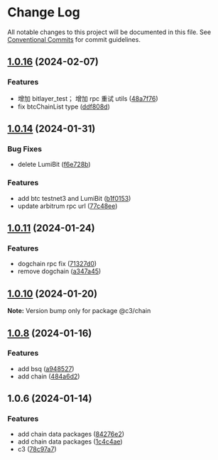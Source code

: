 # Change Log

All notable changes to this project will be documented in this file. See [Conventional Commits](https://conventionalcommits.org) for commit guidelines.

## [1.0.16](https://github.com/che3vinci/c3/compare/@c3/chain@1.0.14...@c3/chain@1.0.16) (2024-02-07)

### Features

- 增加 bitlayer_test； 增加 rpc 重试 utils ([48a7f76](https://github.com/che3vinci/c3/commit/48a7f7621d5a5266b67f14d1fccb4025a472ed93))
- fix btcChainList type ([ddf808d](https://github.com/che3vinci/c3/commit/ddf808d4aa2fc03a63f3b46114b23b4eaf2188f1))

## [1.0.14](https://github.com/che3vinci/c3/compare/@c3/chain@1.0.11...@c3/chain@1.0.14) (2024-01-31)

### Bug Fixes

- delete LumiBit ([f6e728b](https://github.com/che3vinci/c3/commit/f6e728bb8bb7321b035ac8488294699a2dddafad))

### Features

- add btc testnet3 and LumiBit ([b1f0153](https://github.com/che3vinci/c3/commit/b1f0153ddebd5de257054a792eb32aa86a11af28))
- update arbitrum rpc url ([77c48ee](https://github.com/che3vinci/c3/commit/77c48ee71f27c55cfe398b8ccf0c6d991ddd9df2))

## [1.0.11](https://github.com/che3vinci/c3/compare/@c3/chain@1.0.10...@c3/chain@1.0.11) (2024-01-24)

### Features

- dogchain rpc fix ([71327d0](https://github.com/che3vinci/c3/commit/71327d0fdd0c9a32b040c9a860f3fe1b2e33804d))
- remove dogchain ([a347a45](https://github.com/che3vinci/c3/commit/a347a450431ff1266d14b36b1417c21b9852a32a))

## [1.0.10](https://github.com/che3vinci/c3/compare/@c3/chain@1.0.8...@c3/chain@1.0.10) (2024-01-20)

**Note:** Version bump only for package @c3/chain

## [1.0.8](https://github.com/che3vinci/c3/compare/@c3/chain@1.0.6...@c3/chain@1.0.8) (2024-01-16)

### Features

- add bsq ([a948527](https://github.com/che3vinci/c3/commit/a948527771b955cfa6aea1a88ec44e77d19c27a0))
- add chain ([484a6d2](https://github.com/che3vinci/c3/commit/484a6d25d8eddaaeb756d5fde6da904136c682e6))

## 1.0.6 (2024-01-14)

### Features

- add chain data packages ([84276e2](https://github.com/che3vinci/c3/commit/84276e2e4c9dbb1efd1ef62356de2a364759e4e4))
- add chain data packages ([1c4c4ae](https://github.com/che3vinci/c3/commit/1c4c4ae641c9db54d957735fa519f5a46ac5aaa7))
- c3 ([78c97a7](https://github.com/che3vinci/c3/commit/78c97a7e6c699762fdaed159f59d90793f1ddb20))
